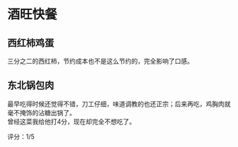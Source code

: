 # 酒旺快餐

## 西红柿鸡蛋

三分之二的西红柿，节约成本也不是这么节约的，完全影响了口感。

## 东北锅包肉

最早吃得时候还觉得不错，刀工仔细，味道调教的也还正宗；后来再吃，鸡胸肉就毫不掩饰的沾糖出锅了。  
曾经这菜我给他打4分，现在却完全不想吃了。

评分：1/5

